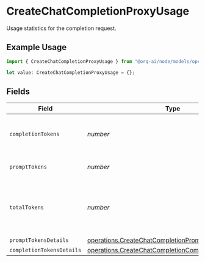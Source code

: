 # CreateChatCompletionProxyUsage

Usage statistics for the completion request.

## Example Usage

```typescript
import { CreateChatCompletionProxyUsage } from "@orq-ai/node/models/operations";

let value: CreateChatCompletionProxyUsage = {};
```

## Fields

| Field                                                                                                                            | Type                                                                                                                             | Required                                                                                                                         | Description                                                                                                                      |
| -------------------------------------------------------------------------------------------------------------------------------- | -------------------------------------------------------------------------------------------------------------------------------- | -------------------------------------------------------------------------------------------------------------------------------- | -------------------------------------------------------------------------------------------------------------------------------- |
| `completionTokens`                                                                                                               | *number*                                                                                                                         | :heavy_minus_sign:                                                                                                               | Number of tokens in the generated completion.                                                                                    |
| `promptTokens`                                                                                                                   | *number*                                                                                                                         | :heavy_minus_sign:                                                                                                               | Number of tokens in the prompt.                                                                                                  |
| `totalTokens`                                                                                                                    | *number*                                                                                                                         | :heavy_minus_sign:                                                                                                               | Total number of tokens used in the request (prompt + completion).                                                                |
| `promptTokensDetails`                                                                                                            | [operations.CreateChatCompletionPromptTokensDetails](../../models/operations/createchatcompletionprompttokensdetails.md)         | :heavy_minus_sign:                                                                                                               | N/A                                                                                                                              |
| `completionTokensDetails`                                                                                                        | [operations.CreateChatCompletionCompletionTokensDetails](../../models/operations/createchatcompletioncompletiontokensdetails.md) | :heavy_minus_sign:                                                                                                               | N/A                                                                                                                              |